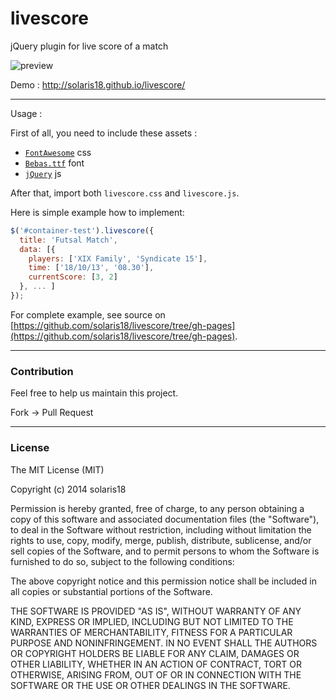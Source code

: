 livescore
=========

jQuery plugin for live score of a match

![preview](http://i62.tinypic.com/mkj2pf.png)

Demo : http://solaris18.github.io/livescore/

---

Usage :

First of all, you need to include these assets :

- [`FontAwesome`](http://fortawesome.github.io/Font-Awesome/get-started/) css
- [`Bebas.ttf`](http://www.dafont.com/bebas.font) font
- [`jQuery`](http://jquery.com/download/) js

After that, import both `livescore.css` and `livescore.js`.

Here is simple example how to implement:

```js
$('#container-test').livescore({
  title: 'Futsal Match',
  data: [{
    players: ['XIX Family', 'Syndicate 15'],
    time: ['18/10/13', '08.30'],
    currentScore: [3, 2]
  }, ... ]
});
```

For complete example, see source on [https://github.com/solaris18/livescore/tree/gh-pages](https://github.com/solaris18/livescore/tree/gh-pages).

---

### Contribution

Feel free to help us maintain this project.

Fork -> Pull Request

---

### License

The MIT License (MIT)

Copyright (c) 2014 solaris18

Permission is hereby granted, free of charge, to any person obtaining a copy
of this software and associated documentation files (the "Software"), to deal
in the Software without restriction, including without limitation the rights
to use, copy, modify, merge, publish, distribute, sublicense, and/or sell
copies of the Software, and to permit persons to whom the Software is
furnished to do so, subject to the following conditions:

The above copyright notice and this permission notice shall be included in all
copies or substantial portions of the Software.

THE SOFTWARE IS PROVIDED "AS IS", WITHOUT WARRANTY OF ANY KIND, EXPRESS OR
IMPLIED, INCLUDING BUT NOT LIMITED TO THE WARRANTIES OF MERCHANTABILITY,
FITNESS FOR A PARTICULAR PURPOSE AND NONINFRINGEMENT. IN NO EVENT SHALL THE
AUTHORS OR COPYRIGHT HOLDERS BE LIABLE FOR ANY CLAIM, DAMAGES OR OTHER
LIABILITY, WHETHER IN AN ACTION OF CONTRACT, TORT OR OTHERWISE, ARISING FROM,
OUT OF OR IN CONNECTION WITH THE SOFTWARE OR THE USE OR OTHER DEALINGS IN THE
SOFTWARE.

